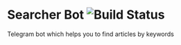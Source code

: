 # Searcher Bot ![Build Status](https://travis-ci.com/SamosadovArtem/searchBot.svg?token=qnvcRrUMF2GcwbChxqya&branch=master)
Telegram bot which helps you to find articles by keywords

